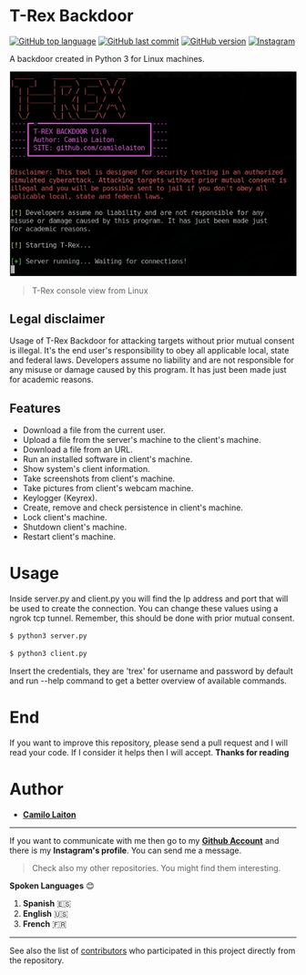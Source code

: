 # T-Rex Backdoor

[![GitHub top language](https://img.shields.io/github/languages/top/camilolaiton/T-Rex-Backdoor)](https://github.com/camilolaiton/T-Rex-Backdoor)
[![GitHub last commit](https://img.shields.io/github/last-commit/camilolaiton/T-Rex-Backdoor)](https://github.com/camilolaiton/T-Rex-Backdoor)
[![GitHub version](https://img.shields.io/github/v/tag/camilolaiton/T-Rex-Backdoor)](https://github.com/camilolaiton/T-Rex-Backdoor)
[![Instagram](https://img.shields.io/static/v1?label=insta&logo=instagram&message=camilo_laiton&color=purple "camilo's insta")](https://www.instagram.com/camilo_laiton/ "profil")

A backdoor created in Python 3 for Linux machines.

![TRexView](https://raw.githubusercontent.com/camilolaiton/T-Rex-Backdoor/master/images/trex.jpg)
> T-Rex console view from Linux

## Legal disclaimer
Usage of T-Rex Backdoor for attacking targets without prior mutual consent is illegal. It's the end user's responsibility to obey all applicable local, state and federal laws. Developers assume no liability and are not responsible for any misuse or damage caused by this program. It has just been made just for academic reasons.

## Features
+ Download a file from the current user.
+ Upload a file from the server's machine to the client's machine.
+ Download a file from an URL. 
+ Run an installed software in client's machine.
+ Show system's client information.
+ Take screenshots from client's machine.
+ Take pictures from client's webcam machine.
+ Keylogger (Keyrex).
+ Create, remove and check persistence in client's machine.
+ Lock client's machine.
+ Shutdown client's machine.
+ Restart client's machine.

# Usage
Inside server.py and client.py you will find the Ip address and port that will be used to create the connection. You can change these values using a ngrok tcp tunnel. Remember, this should be done with prior mutual consent.

```sh
$ python3 server.py
```

```sh
$ python3 client.py
```

Insert the credentials, they are 'trex' for username and password by default and run --help command to get a better overview of available commands.

# End
  If you want to improve this repository, please send a pull request and I will read your code. If I consider it helps then I will accept.
  **Thanks for reading**

# Author
- [**Camilo Laiton**](https://github.com/camilolaiton)

------------
If you want to communicate with me then go to my [**Github Account**](https://github.com/camilolaiton) and there is my **Instagram's profile**. You can send me a message.

> Check also my other repositories. You might find them interesting.

**Spoken Languages** :blush:
1. **Spanish** :es:
2. **English** :us:
3. **French** :fr:

------------

See also the list of [contributors](https://github.com/camilolaiton/T-Rex-Backdoor/graphs/contributors) who participated in this project directly from the repository.